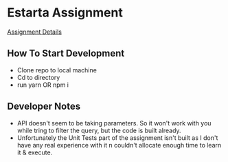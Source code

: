 # Estarta Assignment

[Assignment Details](https://github.com/adres-uae/frontendTasks)

## How To Start Development

- Clone repo to local machine
- Cd to directory
- run
    yarn
OR
    npm i

## Developer Notes

- API doesn't seem to be taking parameters. So it won't work with you while tring to filter the query, but the code is built already.
- Unfortunately the Unit Tests part of the assignment isn't built as I don't have any real experience with it n couldn't allocate enough time to learn it & execute.
